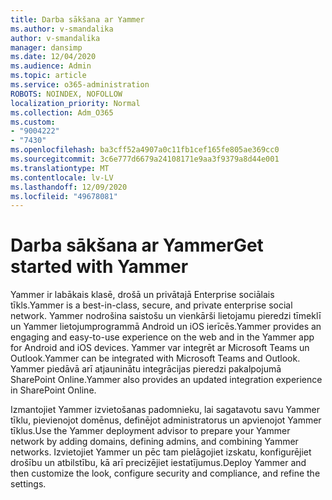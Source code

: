 ```yaml
---
title: Darba sākšana ar Yammer
ms.author: v-smandalika
author: v-smandalika
manager: dansimp
ms.date: 12/04/2020
ms.audience: Admin
ms.topic: article
ms.service: o365-administration
ROBOTS: NOINDEX, NOFOLLOW
localization_priority: Normal
ms.collection: Adm_O365
ms.custom:
- "9004222"
- "7430"
ms.openlocfilehash: ba3cff52a4907a0c11fb1cef165fe805ae369cc0
ms.sourcegitcommit: 3c6e777d6679a24108171e9aa3f9379a8d44e001
ms.translationtype: MT
ms.contentlocale: lv-LV
ms.lasthandoff: 12/09/2020
ms.locfileid: "49678081"
---
```

# <a name="get-started-with-yammer"></a><span data-ttu-id="098bb-102">Darba sākšana ar Yammer</span><span class="sxs-lookup"><span data-stu-id="098bb-102">Get started with Yammer</span></span>

<span data-ttu-id="098bb-103">Yammer ir labākais klasē, drošā un privātajā Enterprise sociālais tīkls.</span><span class="sxs-lookup"><span data-stu-id="098bb-103">Yammer is a best-in-class, secure, and private enterprise social network.</span></span> <span data-ttu-id="098bb-104">Yammer nodrošina saistošu un vienkārši lietojamu pieredzi tīmeklī un Yammer lietojumprogrammā Android un iOS ierīcēs.</span><span class="sxs-lookup"><span data-stu-id="098bb-104">Yammer provides an engaging and easy-to-use experience on the web and in the Yammer app for Android and iOS devices.</span></span> <span data-ttu-id="098bb-105">Yammer var integrēt ar Microsoft Teams un Outlook.</span><span class="sxs-lookup"><span data-stu-id="098bb-105">Yammer can be integrated with Microsoft Teams and Outlook.</span></span> <span data-ttu-id="098bb-106">Yammer piedāvā arī atjauninātu integrācijas pieredzi pakalpojumā SharePoint Online.</span><span class="sxs-lookup"><span data-stu-id="098bb-106">Yammer also provides an updated integration experience in SharePoint Online.</span></span>

<span data-ttu-id="098bb-107">Izmantojiet Yammer izvietošanas padomnieku, lai sagatavotu savu Yammer tīklu, pievienojot domēnus, definējot administratorus un apvienojot Yammer tīklus.</span><span class="sxs-lookup"><span data-stu-id="098bb-107">Use the Yammer deployment advisor to prepare your Yammer network by adding domains, defining admins, and combining Yammer networks.</span></span> <span data-ttu-id="098bb-108">Izvietojiet Yammer un pēc tam pielāgojiet izskatu, konfigurējiet drošību un atbilstību, kā arī precizējiet iestatījumus.</span><span class="sxs-lookup"><span data-stu-id="098bb-108">Deploy Yammer and then customize the look, configure security and compliance, and refine the settings.</span></span>